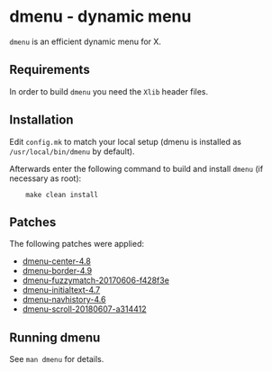 # dmenu - dynamic menu

`dmenu` is an efficient dynamic menu for X.


## Requirements
In order to build `dmenu` you need the `Xlib` header files.


## Installation
Edit `config.mk` to match your local setup (dmenu is installed as
`/usr/local/bin/dmenu` by default).

Afterwards enter the following command to build and install `dmenu`
(if necessary as root):

```
    make clean install
```

## Patches
The following patches were applied:
* [dmenu-center-4.8](https://tools.suckless.org/dmenu/patches/center/)
* [dmenu-border-4.9](https://tools.suckless.org/dmenu/patches/border/)
* [dmenu-fuzzymatch-20170606-f428f3e](https://tools.suckless.org/dmenu/patches/fuzzymatch/)
* [dmenu-initialtext-4.7](https://tools.suckless.org/dmenu/patches/initialtext/)
* [dmenu-navhistory-4.6](https://tools.suckless.org/dmenu/patches/navhistory/)
* [dmenu-scroll-20180607-a314412](https://tools.suckless.org/dmenu/patches/scroll/)

## Running dmenu
See `man dmenu` for details.
